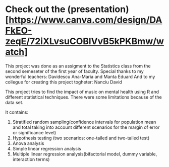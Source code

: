 # Check out the (presentation)[https://www.canva.com/design/DAFkEO-zeqE/72iXLvsuCOBlVvB5kPKBmw/watch] 

This project was done as an assigment to the Statistics class from the second semeseter of the first year of faculty.
Special thanks to my wonderful teachers: Davidescu Ana-Maria and Manta Eduard
And to my collegue for creating this project togheter: Nanciu David

This project tries to find the impact of music on mental health using R and different statistical techniques. There were some limitations because of the data set.

It contains: 
1.	Stratified random sampling(confidence intervals for population mean and total taking into account different scenarios for the margin of error or significance level)
2.	Hypothesis testing (two scenarios: one-tailed and two-tailed test)
3.	Anova analysis
4.	Simple linear regression analysis
5.	Multiple linear regression analysis(bifactorial model, dummy variable, interaction terms)


